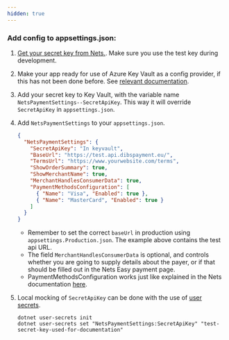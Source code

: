 ```yaml
---
hidden: true
---
```


### Add config to appsettings.json:

1. [Get your secret key from Nets.](https://developer.nexigroup.com/nexi-checkout/en-EU/docs/access-your-integration-keys/). Make sure you use the test key during development.
2. Make your app ready for use of Azure Key Vault as a config provider, if this has not been done before. See [relevant documentation](/en/altinn-studio/v8/reference/configuration/secrets/).
3. Add your secret key to Key Vault, with the variable name `NetsPaymentSettings--SecretApiKey`. This way it will override `SecretApiKey` in `appsettings.json`.
4. Add `NetsPaymentSettings` to your `appsettings.json`.
   
    ```json
    {
      "NetsPaymentSettings": {
        "SecretApiKey": "In keyvault",
        "BaseUrl": "https://test.api.dibspayment.eu/",
        "TermsUrl": "https://www.yourwebsite.com/terms",
        "ShowOrderSummary": true,
        "ShowMerchantName": true,
        "MerchantHandlesConsumerData": true,
        "PaymentMethodsConfiguration": [
          { "Name": "Visa", "Enabled": true },
          { "Name": "MasterCard", "Enabled": true }
        ]
      }
    }
    ```
    - Remember to set the correct `baseUrl` in production using `appsettings.Production.json`. The example above contains the test api URL.
    - The field `MerchantHandlesConsumerData` is optional, and controls whether you are going to supply details about the payer, or if that should be filled out in the Nets Easy payment page. 
    - PaymentMethodsConfiguration works just like explained in the Nets documentation [here](https://developer.nexigroup.com/nexi-checkout/en-EU/api/payment-v1/#v1-payments-post-body-paymentmethodsconfiguration-name).
5. Local mocking of `SecretApiKey` can be done with the use of [user secrets](https://learn.microsoft.com/en-us/aspnet/core/security/app-secrets?view=aspnetcore-8.0&tabs=windows).
   ```
   dotnet user-secrets init
   dotnet user-secrets set "NetsPaymentSettings:SecretApiKey" "test-secret-key-used-for-documentation"